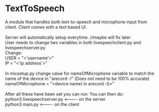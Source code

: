 # TextToSpeech
A module that handles both text-to-speech and microphone input from client. Client comes with a text based UI.
<br>
<br>
Server will automatically setup everytime. //maybe will fix later<br>
User needs to change two variables in both livespeechclient.py and livespeechserver.py<br>
Change:<br>
USER = "<'username'>"<br>
IP = "<'ip address'>"<br>
<br>
In micsetup.py change value for nameOfMicrophone variable to match the name of the device in "arecord -l" (Does not need to be 100% accurate)
nameOfMicrophone = "<device name( in arecord -l)>"  
<br>
After all these have been set you can run:
You can then do:<br>
python3 livespeechserver.py    <----  on the server<br>
python3 main.py    <----  on the client
<br>
